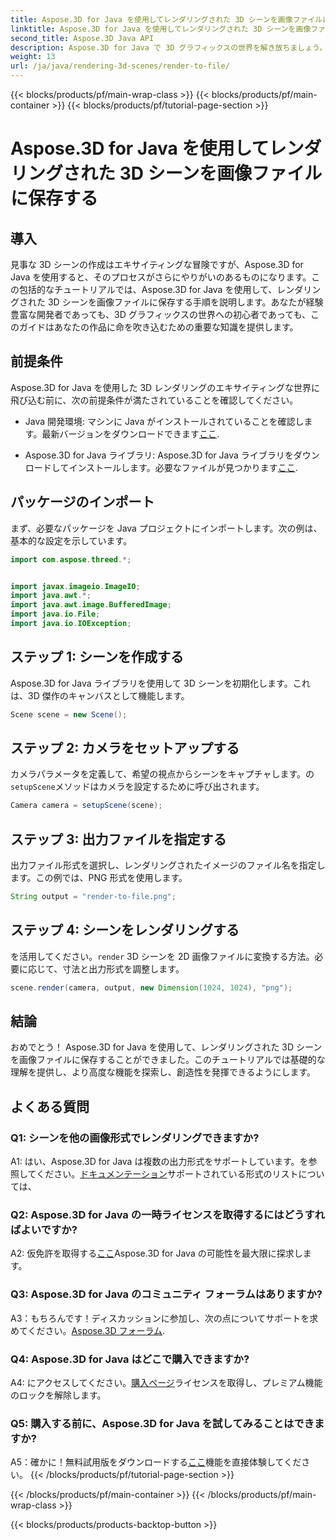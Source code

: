 ```yaml
---
title: Aspose.3D for Java を使用してレンダリングされた 3D シーンを画像ファイルに保存する
linktitle: Aspose.3D for Java を使用してレンダリングされた 3D シーンを画像ファイルに保存する
second_title: Aspose.3D Java API
description: Aspose.3D for Java で 3D グラフィックスの世界を解き放ちましょう。美しいシーンを簡単に画像として保存する方法を学びましょう。
weight: 13
url: /ja/java/rendering-3d-scenes/render-to-file/
---
```


{{< blocks/products/pf/main-wrap-class >}}
{{< blocks/products/pf/main-container >}}
{{< blocks/products/pf/tutorial-page-section >}}

# Aspose.3D for Java を使用してレンダリングされた 3D シーンを画像ファイルに保存する

## 導入

見事な 3D シーンの作成はエキサイティングな冒険ですが、Aspose.3D for Java を使用すると、そのプロセスがさらにやりがいのあるものになります。この包括的なチュートリアルでは、Aspose.3D for Java を使用して、レンダリングされた 3D シーンを画像ファイルに保存する手順を説明します。あなたが経験豊富な開発者であっても、3D グラフィックスの世界への初心者であっても、このガイドはあなたの作品に命を吹き込むための重要な知識を提供します。

## 前提条件

Aspose.3D for Java を使用した 3D レンダリングのエキサイティングな世界に飛び込む前に、次の前提条件が満たされていることを確認してください。

- Java 開発環境: マシンに Java がインストールされていることを確認します。最新バージョンをダウンロードできます[ここ](https://www.java.com/download/).

- Aspose.3D for Java ライブラリ: Aspose.3D for Java ライブラリをダウンロードしてインストールします。必要なファイルが見つかります[ここ](https://releases.aspose.com/3d/java/).

## パッケージのインポート

まず、必要なパッケージを Java プロジェクトにインポートします。次の例は、基本的な設定を示しています。

```java
import com.aspose.threed.*;


import javax.imageio.ImageIO;
import java.awt.*;
import java.awt.image.BufferedImage;
import java.io.File;
import java.io.IOException;
```

## ステップ 1: シーンを作成する

Aspose.3D for Java ライブラリを使用して 3D シーンを初期化します。これは、3D 傑作のキャンバスとして機能します。

```java
Scene scene = new Scene();
```

## ステップ 2: カメラをセットアップする

カメラパラメータを定義して、希望の視点からシーンをキャプチャします。の`setupScene`メソッドはカメラを設定するために呼び出されます。

```java
Camera camera = setupScene(scene);
```

## ステップ 3: 出力ファイルを指定する

出力ファイル形式を選択し、レンダリングされたイメージのファイル名を指定します。この例では、PNG 形式を使用します。

```java
String output = "render-to-file.png";
```

## ステップ 4: シーンをレンダリングする

を活用してください。`render` 3D シーンを 2D 画像ファイルに変換する方法。必要に応じて、寸法と出力形式を調整します。

```java
scene.render(camera, output, new Dimension(1024, 1024), "png");
```

## 結論

おめでとう！ Aspose.3D for Java を使用して、レンダリングされた 3D シーンを画像ファイルに保存することができました。このチュートリアルでは基礎的な理解を提供し、より高度な機能を探索し、創造性を発揮できるようにします。

## よくある質問

### Q1: シーンを他の画像形式でレンダリングできますか?

 A1: はい、Aspose.3D for Java は複数の出力形式をサポートしています。を参照してください。[ドキュメンテーション](https://reference.aspose.com/3d/java/)サポートされている形式のリストについては、

### Q2: Aspose.3D for Java の一時ライセンスを取得するにはどうすればよいですか?

 A2: 仮免許を取得する[ここ](https://purchase.aspose.com/temporary-license/)Aspose.3D for Java の可能性を最大限に探求します。

### Q3: Aspose.3D for Java のコミュニティ フォーラムはありますか?

 A3：もちろんです！ディスカッションに参加し、次の点についてサポートを求めてください。[Aspose.3D フォーラム](https://forum.aspose.com/c/3d/18).

### Q4: Aspose.3D for Java はどこで購入できますか?

 A4: にアクセスしてください。[購入ページ](https://purchase.aspose.com/buy)ライセンスを取得し、プレミアム機能のロックを解除します。

### Q5: 購入する前に、Aspose.3D for Java を試してみることはできますか?

 A5：確かに！無料試用版をダウンロードする[ここ](https://releases.aspose.com/)機能を直接体験してください。
{{< /blocks/products/pf/tutorial-page-section >}}

{{< /blocks/products/pf/main-container >}}
{{< /blocks/products/pf/main-wrap-class >}}

{{< blocks/products/products-backtop-button >}}
